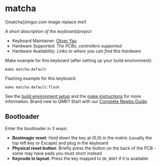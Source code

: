 # matcha

![matcha](imgur.com image replace me!)

*A short description of the keyboard/project*

* Keyboard Maintainer: [Oliver Yau](https://github.com/opyau21)
* Hardware Supported: *The PCBs, controllers supported*
* Hardware Availability: *Links to where you can find this hardware*

Make example for this keyboard (after setting up your build environment):

    make matcha:default

Flashing example for this keyboard:

    make matcha:default:flash

See the [build environment setup](https://docs.qmk.fm/#/getting_started_build_tools) and the [make instructions](https://docs.qmk.fm/#/getting_started_make_guide) for more information. Brand new to QMK? Start with our [Complete Newbs Guide](https://docs.qmk.fm/#/newbs).

## Bootloader

Enter the bootloader in 3 ways:

* **Bootmagic reset**: Hold down the key at (0,0) in the matrix (usually the top left key or Escape) and plug in the keyboard
* **Physical reset button**: Briefly press the button on the back of the PCB - some may have pads you must short instead
* **Keycode in layout**: Press the key mapped to `QK_BOOT` if it is available
